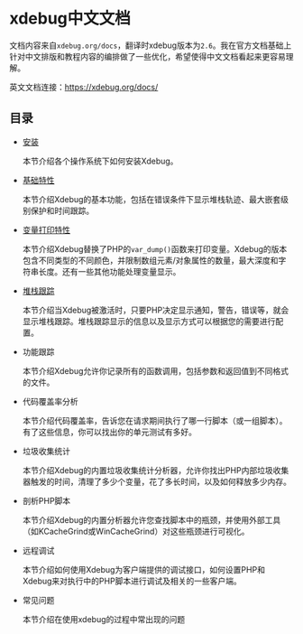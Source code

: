 # xdebug中文文档

文档内容来自`xdebug.org/docs`，翻译时xdebug版本为`2.6`。我在官方文档基础上针对中文排版和教程内容的编排做了一些优化，希望使得中文文档看起来更容易理解。

英文文档连接：https://xdebug.org/docs/

## 目录

* [安装](Installation.md)

  本节介绍各个操作系统下如何安装Xdebug。


* [基础特性](BasicFeatures.md)

  本节介绍Xdebug的基本功能，包括在错误条件下显示堆栈轨迹、最大嵌套级别保护和时间跟踪。

* [变量打印特性](VariableDisplayFeatures.md)

  本节介绍Xdebug替换了PHP的`var_dump()`函数来打印变量。Xdebug的版本包含不同类型的不同颜色，并限制数组元素/对象属性的数量，最大深度和字符串长度。还有一些其他功能处理变量显示。

* [堆栈跟踪](StackTraces.md)

  本节介绍当Xdebug被激活时，只要PHP决定显示通知，警告，错误等，就会显示堆栈跟踪。堆栈跟踪显示的信息以及显示方式可以根据您的需要进行配置。

* 功能跟踪

  本节介绍Xdebug允许你记录所有的函数调用，包括参数和返回值到不同格式的文件。

* 代码覆盖率分析

  本节介绍代码覆盖率，告诉您在请求期间执行了哪一行脚本（或一组脚本）。有了这些信息，你可以找出你的单元测试有多好。

* 垃圾收集统计

  本节介绍Xdebug的内置垃圾收集统计分析器，允许你找出PHP内部垃圾收集器触发的时间，清理了多少个变量，花了多长时间，以及如何释放多少内存。

* 剖析PHP脚本

  本节介绍Xdebug的内置分析器允许您查找脚本中的瓶颈，并使用外部工具（如KCacheGrind或WinCacheGrind）对这些瓶颈进行可视化。

* 远程调试

  本节介绍如何使用Xdebug为客户端提供的调试接口，如何设置PHP和Xdebug来对执行中的PHP脚本进行调试及相关的一些客户端。

* 常见问题

  本节介绍在使用xdebug的过程中常出现的问题